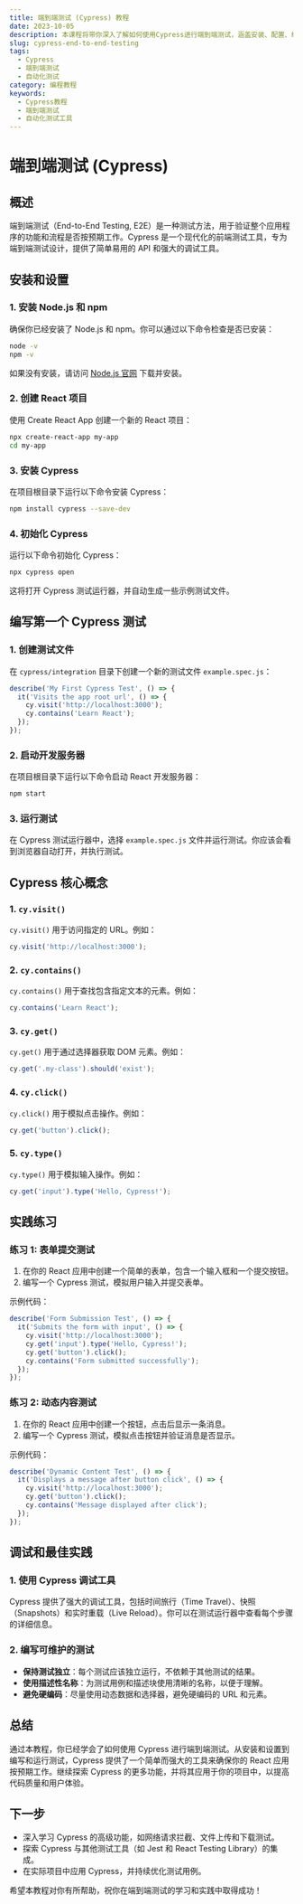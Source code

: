 ```yaml
---
title: 端到端测试 (Cypress) 教程
date: 2023-10-05
description: 本课程将带你深入了解如何使用Cypress进行端到端测试，涵盖安装、配置、编写测试用例以及调试技巧。
slug: cypress-end-to-end-testing
tags:
  - Cypress
  - 端到端测试
  - 自动化测试
category: 编程教程
keywords:
  - Cypress教程
  - 端到端测试
  - 自动化测试工具
---
```


# 端到端测试 (Cypress)

## 概述

端到端测试（End-to-End Testing, E2E）是一种测试方法，用于验证整个应用程序的功能和流程是否按预期工作。Cypress 是一个现代化的前端测试工具，专为端到端测试设计，提供了简单易用的 API 和强大的调试工具。

## 安装和设置

### 1. 安装 Node.js 和 npm

确保你已经安装了 Node.js 和 npm。你可以通过以下命令检查是否已安装：

```bash
node -v
npm -v
```

如果没有安装，请访问 [Node.js 官网](https://nodejs.org/) 下载并安装。

### 2. 创建 React 项目

使用 Create React App 创建一个新的 React 项目：

```bash
npx create-react-app my-app
cd my-app
```

### 3. 安装 Cypress

在项目根目录下运行以下命令安装 Cypress：

```bash
npm install cypress --save-dev
```

### 4. 初始化 Cypress

运行以下命令初始化 Cypress：

```bash
npx cypress open
```

这将打开 Cypress 测试运行器，并自动生成一些示例测试文件。

## 编写第一个 Cypress 测试

### 1. 创建测试文件

在 `cypress/integration` 目录下创建一个新的测试文件 `example.spec.js`：

```javascript
describe('My First Cypress Test', () => {
  it('Visits the app root url', () => {
    cy.visit('http://localhost:3000');
    cy.contains('Learn React');
  });
});
```

### 2. 启动开发服务器

在项目根目录下运行以下命令启动 React 开发服务器：

```bash
npm start
```

### 3. 运行测试

在 Cypress 测试运行器中，选择 `example.spec.js` 文件并运行测试。你应该会看到浏览器自动打开，并执行测试。

## Cypress 核心概念

### 1. `cy.visit()`

`cy.visit()` 用于访问指定的 URL。例如：

```javascript
cy.visit('http://localhost:3000');
```

### 2. `cy.contains()`

`cy.contains()` 用于查找包含指定文本的元素。例如：

```javascript
cy.contains('Learn React');
```

### 3. `cy.get()`

`cy.get()` 用于通过选择器获取 DOM 元素。例如：

```javascript
cy.get('.my-class').should('exist');
```

### 4. `cy.click()`

`cy.click()` 用于模拟点击操作。例如：

```javascript
cy.get('button').click();
```

### 5. `cy.type()`

`cy.type()` 用于模拟输入操作。例如：

```javascript
cy.get('input').type('Hello, Cypress!');
```

## 实践练习

### 练习 1: 表单提交测试

1. 在你的 React 应用中创建一个简单的表单，包含一个输入框和一个提交按钮。
2. 编写一个 Cypress 测试，模拟用户输入并提交表单。

示例代码：

```javascript
describe('Form Submission Test', () => {
  it('Submits the form with input', () => {
    cy.visit('http://localhost:3000');
    cy.get('input').type('Hello, Cypress!');
    cy.get('button').click();
    cy.contains('Form submitted successfully');
  });
});
```

### 练习 2: 动态内容测试

1. 在你的 React 应用中创建一个按钮，点击后显示一条消息。
2. 编写一个 Cypress 测试，模拟点击按钮并验证消息是否显示。

示例代码：

```javascript
describe('Dynamic Content Test', () => {
  it('Displays a message after button click', () => {
    cy.visit('http://localhost:3000');
    cy.get('button').click();
    cy.contains('Message displayed after click');
  });
});
```

## 调试和最佳实践

### 1. 使用 Cypress 调试工具

Cypress 提供了强大的调试工具，包括时间旅行（Time Travel）、快照（Snapshots）和实时重载（Live Reload）。你可以在测试运行器中查看每个步骤的详细信息。

### 2. 编写可维护的测试

- **保持测试独立**：每个测试应该独立运行，不依赖于其他测试的结果。
- **使用描述性名称**：为测试用例和描述块使用清晰的名称，以便于理解。
- **避免硬编码**：尽量使用动态数据和选择器，避免硬编码的 URL 和元素。

## 总结

通过本教程，你已经学会了如何使用 Cypress 进行端到端测试。从安装和设置到编写和运行测试，Cypress 提供了一个简单而强大的工具来确保你的 React 应用按预期工作。继续探索 Cypress 的更多功能，并将其应用于你的项目中，以提高代码质量和用户体验。

## 下一步

- 深入学习 Cypress 的高级功能，如网络请求拦截、文件上传和下载测试。
- 探索 Cypress 与其他测试工具（如 Jest 和 React Testing Library）的集成。
- 在实际项目中应用 Cypress，并持续优化测试用例。

希望本教程对你有所帮助，祝你在端到端测试的学习和实践中取得成功！